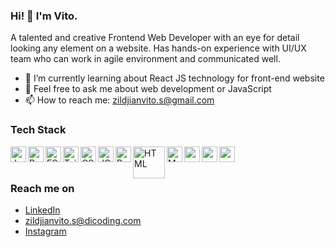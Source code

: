 ### Hi! 👋 I'm Vito.

A talented and creative Frontend Web Developer with an eye for detail looking any element on a website. Has hands-on experience with UI/UX team who can work in agile environment and communicated well.

- 🌱 I’m currently learning about React JS technology for front-end website
- 💬 Feel free to ask me about web development or JavaScript
- 📫 How to reach me: zildjianvito.s@gmail.com

### Tech Stack
  <a href="#"><img align="left" alt="JavaScript" title="JavaScript" width="25px" src="https://upload.wikimedia.org/wikipedia/commons/9/99/Unofficial_JavaScript_logo_2.svg" /></a>
  <a href="https://reactjs.org/"><img align="left" alt="React" title="React" width="25px" src="https://cdn.worldvectorlogo.com/logos/react-2.svg" /></a>
  <a href="https://tc39.es/ecma262/"><img align="left" alt="ES6" title="EcmaScrpt 6" width="25px" src="https://github.com/get-icon/geticon/raw/master/icons/es6.svg" /></a>
  <a href="https://tailwindcss.com/"><img align="left" alt="Tailwind" title="Tailwind" width="25px" src="https://github.com/get-icon/geticon/raw/master/icons/tailwindcss-icon.svg" /></a>
  <a href="https://www.w3schools.com/css/"><img align="left" alt="CSS" title="CSS" width="25px" src="https://github.com/get-icon/geticon/raw/master/icons/css-3.svg" /></a>
  <a href="https://jquery.com/"><img align="left" alt="JQuery" title="JQuery" width="25px" src="https://github.com/get-icon/geticon/raw/master/icons/jquery-icon.svg" /></a>
  <a href="https://getbootstrap.com/"><img align="left" alt="Bootstrap" title="Bootstrap" width="25px" src="https://github.com/get-icon/geticon/raw/master/icons/bootstrap.svg" /></a>
  <a href="https://www.w3schools.com/html/"><img align="left" alt="HTML" title="HTML" width="51px" src="https://github.com/get-icon/geticon/raw/master/icons/html-5.svg" /></a>
  <a href="https://mui.com/core/"><img align="left" alt="Material UI" title="Material UI" width="25px" src="https://github.com/get-icon/geticon/raw/master/icons/material-ui.svg" /></a>
  <a href="https://vitejs.dev/"><img align="left" alt="" title="" width="25px" src="https://github.com/get-icon/geticon/raw/master/icons/vite.svg" /></a>
  <a href="https://sass-lang.com/"><img align="left" alt="" title="" width="25px" src="https://github.com/get-icon/geticon/raw/master/icons/sass.svg" /></a>
  <a href="https://www.java.com/en/"><img align="left" alt="" title="" width="25px" src="https://github.com/get-icon/geticon/raw/master/icons/java.svg" /></a>
  
  
  
  <br>
  <br>
  
### Reach me on
- <a href="https://linkedin.com/in/zildjianvito/">LinkedIn</a>
- zildjianvito.s@dicoding.com
- <a href="https://www.instagram.com/zildjianvitoo">Instagram</a>
